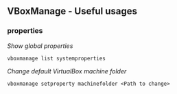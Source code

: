 ## VBoxManage - Useful usages

### properties

*Show global properties*
```
vboxmanage list systemproperties
```

*Change default VirtualBox machine folder*
```
vboxmanage setproperty machinefolder <Path to change>
```
